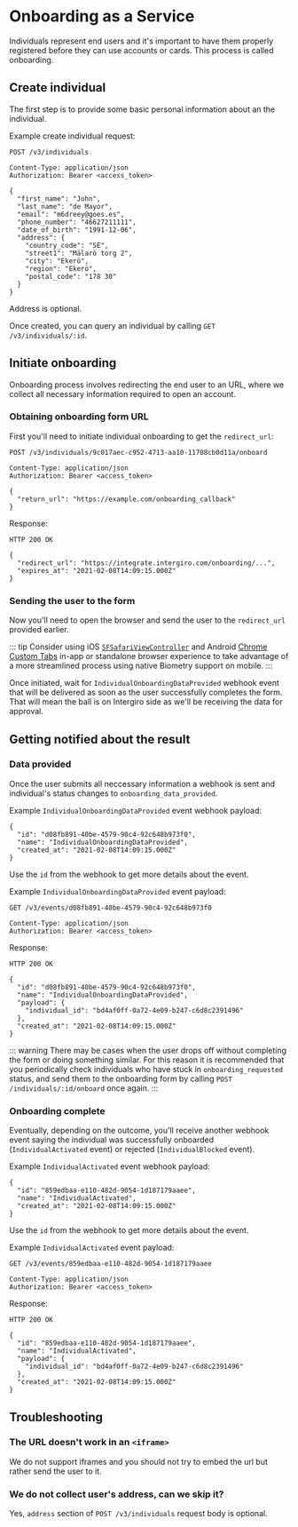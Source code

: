 # Onboarding as a Service

Individuals represent end users and it's important to have them properly registered before they can use accounts or cards. This process is called onboarding.

## Create individual

The first step is to provide some basic personal information about an the individual.

Example create individual request:

``` {1}
POST /v3/individuals

Content-Type: application/json
Authorization: Bearer <access_token>

{
  "first_name": "John",
  "last_name": "de Mayor",
  "email": "m6dreey@goes.es",
  "phone_number": "46627211111",
  "date_of_birth": "1991-12-06",
  "address": {
  	"country_code": "SE",
  	"street1": "Mälarö torg 2",
  	"city": "Ekerö",
  	"region": "Ekerö",
  	"postal_code": "178 30"
  }
}
```

Address is optional.

Once created, you can query an individual by calling `GET /v3/individuals/:id`.


## Initiate onboarding

Onboarding process involves redirecting the end user to an URL, where we collect all necessary information required to open an account.

### Obtaining onboarding form URL

First you'll need to initiate individual onboarding to get the `redirect_url`:

``` {1,8}
POST /v3/individuals/9c017aec-c952-4713-aa10-11708cb0d11a/onboard

Content-Type: application/json
Authorization: Bearer <access_token>

{
  "return_url": "https://example.com/onboarding_callback"
}
```

Response:

``` {1,4}
HTTP 200 OK

{
  "redirect_url": "https://integrate.intergiro.com/onboarding/...",
  "expires_at": "2021-02-08T14:09:15.000Z"
}
```

### Sending the user to the form

Now you'll need to open the browser and send the user to the `redirect_url` provided earlier.

::: tip
Consider using iOS [`SFSafariViewController`](https://developer.apple.com/documentation/safariservices/sfsafariviewcontroller) and Android [Chrome Custom Tabs](https://developer.chrome.com/docs/android/custom-tabs/overview/) in-app or standalone browser experience to take advantage of a more streamlined process using native Biometry support on mobile.
:::

Once initiated, wait for `IndividualOnboardingDataProvided` webhook event that will be delivered as soon as the user successfully completes the form. That will mean the ball is on Intergiro side as we'll be receiving the data for approval.

## Getting notified about the result

### Data provided

Once the user submits all neccessary information a webhook is sent and individual's status changes to `onboarding_data_provided`.

Example `IndividualOnboardingDataProvided` event webhook payload:

```
{
  "id": "d08fb891-40be-4579-90c4-92c648b973f0",
  "name": "IndividualOnboardingDataProvided",
  "created_at": "2021-02-08T14:09:15.000Z"
}
```

Use the `id` from the webhook to get more details about the event.

Example `IndividualOnboardingDataProvided` event payload:

``` {1}
GET /v3/events/d08fb891-40be-4579-90c4-92c648b973f0

Content-Type: application/json
Authorization: Bearer <access_token>
```

Response:

``` {1}
HTTP 200 OK

{
  "id": "d08fb891-40be-4579-90c4-92c648b973f0",
  "name": "IndividualOnboardingDataProvided",
  "payload": {
  	"individual_id": "bd4af0ff-0a72-4e09-b247-c6d8c2391496"
  },
  "created_at": "2021-02-08T14:09:15.000Z"
}
```

::: warning
There may be cases when the user drops off without completing the form or doing something similar. For this reason it is recommended that you periodically check individuals who have stuck in `onboarding_requested` status, and send them to the onboarding form by calling `POST /individuals/:id/onboard` once again.
:::

### Onboarding complete

Eventually, depending on the outcome, you'll receive another webhook event saying the individual was successfully onboarded (`IndividualActivated` event) or rejected (`IndividualBlocked` event).

Example `IndividualActivated` event webhook payload:

```
{
  "id": "859edbaa-e110-482d-9054-1d187179aaee",
  "name": "IndividualActivated",
  "created_at": "2021-02-08T14:09:15.000Z"
}
```

Use the `id` from the webhook to get more details about the event.

Example `IndividualActivated` event payload:

``` {1}
GET /v3/events/859edbaa-e110-482d-9054-1d187179aaee

Content-Type: application/json
Authorization: Bearer <access_token>
```

Response:

``` {1}
HTTP 200 OK

{
  "id": "859edbaa-e110-482d-9054-1d187179aaee",
  "name": "IndividualActivated",
  "payload": {
  	"individual_id": "bd4af0ff-0a72-4e09-b247-c6d8c2391496"
  },
  "created_at": "2021-02-08T14:09:15.000Z"
}
```


## Troubleshooting

### The URL doesn't work in an `<iframe>`

We do not support iframes and you should not try to embed the url but rather send the user to it.

### We do not collect user's address, can we skip it?

Yes, `address` section of `POST /v3/individuals` request body is optional.
